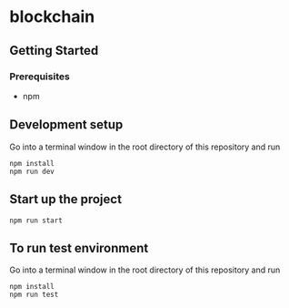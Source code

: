 # blockchain

## Getting Started

### Prerequisites 
* npm 

## Development setup 
Go into a terminal window in the root directory of this repository and run 

```
npm install 
npm run dev 
``` 

## Start up the project 

```
npm run start 
```

## To run test environment 
Go into a terminal window in the root directory of this repository and run 

```
npm install 
npm run test 
``` 
